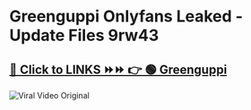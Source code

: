 
 # Greenguppi Onlyfans Leaked - Update Files 9rw43

## <h2><a href="https://clipsfans.com/Greenguppi&ref=git">🔗 Click to LINKS ⏩⏩ 👉 🟢 Greenguppi </a></h2>

<a href="https://clipsfans.com/Greenguppi&ref=git" rel="nofollow" data-target="animated-image.originalLink"><img src="https://i.ibb.co.com/xMMVF88/686577567.gif" alt="Viral Video Original" style="max-width: 100%; display: inline-block;" data-target="animated-image.originalImage"></a>

